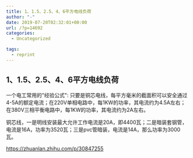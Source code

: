 ```yaml
---
title: 1、1.5、2.5、4、6平方电线负荷
author: "-"
date: 2019-07-20T02:32:01+00:00
url: /?p=14692
categories:
  - Uncategorized

tags:
  - reprint
---
```

## 1、1.5、2.5、4、6平方电线负荷
一个电工常用的"经验公式": 只要是铜芯电线，每平方毫米的截面积可以安全通过4-5A的额定电流；在220V单相电路中，每1KW的功率，其电流约为4.5A左右；在380V三相平衡电路中，每1KW的功率，其电流约为2A左右。

铜芯线，一是明线安装最大允许工作电流是20A，即4400瓦；二是暗装套钢管，电流是16A，功率为3520瓦；三是pvc管暗装，电流是14A，那么功率为3000瓦。

https://zhuanlan.zhihu.com/p/30847255